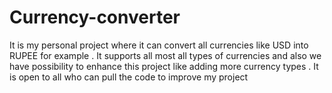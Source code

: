 # Currency-converter
It is my personal project where it can convert all currencies like USD  into RUPEE for example . It supports all most all types of currencies and also we have possibility to enhance this project like adding more currency types .
It is open to all who can pull the code to improve my project 
